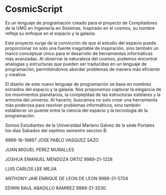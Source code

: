 # CosmicScript
Es un lenguaje de programación creado para el proyecto de Compiladores de la UMG en Ingeniería en Sistemas. Inspirado en el cosmos, su nombre refleja su enfoque en el espacio y la galaxia.

Este proyecto surge de la convicción de que el estudio del espacio puede proporcionar no solo una fuente inagotable de inspiración, sino también un marco conceptual único para el desarrollo de herramientas informáticas más avanzadas. Al observar la naturaleza del cosmos, podemos encontrar analogías y estructuras que pueden ser traducidas en un lenguaje de programación, permitiéndonos abordar problemas de manera más eficiente y creativa.

El diseño de este nuevo lenguaje de programación se basa en nombres extraídos del espacio y la galaxia. Nos proponemos capturar la elegancia de los movimientos planetarios, la complejidad de las estructuras estelares y la armonía del universo. Al hacerlo, buscamos no solo crear una herramienta más poderosa para resolver problemas informáticos, sino también establecer un puente entre la ciencia del espacio y la tecnología de la programación.

Somos Estudiantes de la Universidad Mariano Galvez de la sede Portales los dias Sabados del septimo semestre seccion B.

9989-16-16867 JOSE PABLO VASQUEZ SAZO  

JUAN MIGUEL PEREZ MURALLES

JOSHUA EMANUEL MENDOZA ORTIZ 9989-21-1228

LUIS CARLOS LEE MEJIA

ANTHONY JAIR ENRIQUE DE LEON DE LEON 9989-21-5704

EDWIN RAUL ABADILLO RAMIREZ 9989-21-3530.
